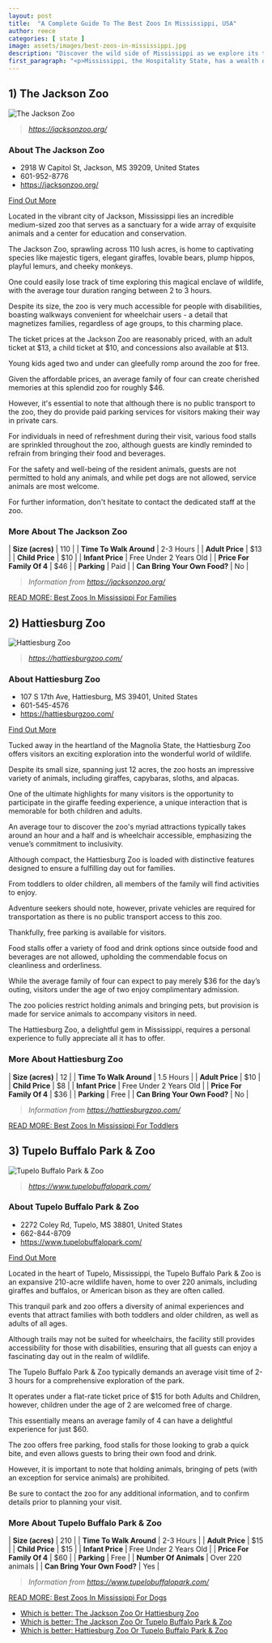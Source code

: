 ```yaml
---
layout: post
title:  "A Complete Guide To The Best Zoos In Mississippi, USA"
author: reece
categories: [ state ]
image: assets/images/best-zoos-in-mississippi.jpg
description: "Discover the wild side of Mississippi as we explore its top-rated zoos. Learn about their diverse animal species, interactive exhibits, conservation programs, and fun-filled activities for all ages. An ultimate guide for animal lovers and adventurous families!"
first_paragraph: "<p>Mississippi, the Hospitality State, has a wealth of attractions that draw people's attention, but their zoos are a category of their own, offering fun and educational experiences that cater to all demographics.</p><p>In an era where conservation and education are increasingly influential, Mississippi's zoos not only provide an entertaining day out for families, but also contribute to important ecological efforts and wildlife preservation.</p><p>From interactive exhibits to guided tours, Mississippi's zoos bring the wilderness into a tangible reach.</p><p>Follow along as we explore the best zoos in Mississippi, showcasing incredible wildlife, engaging experiences, and their commitment to conservation.</p>"
---
```




## 1) The Jackson Zoo 

![The Jackson Zoo](assets/images/zoos/jacksonzoo.jpg)

> *https://jacksonzoo.org/* 


<div class="find-out-more" markdown="1">

### About The Jackson Zoo

- 2918 W Capitol St, Jackson, MS 39209, United States
- 601-952-8776
- <a href="https://jacksonzoo.org/">https://jacksonzoo.org/</a>



<a class="subscribe btn" href="https://jacksonzoo.org/">Find Out More</a>

</div>


Located in the vibrant city of Jackson, Mississippi lies an incredible medium-sized zoo that serves as a sanctuary for a wide array of exquisite animals and a center for education and conservation. 

The Jackson Zoo, sprawling across 110 lush acres, is home to captivating species like majestic tigers, elegant giraffes, lovable bears, plump hippos, playful lemurs, and cheeky monkeys. 

One could easily lose track of time exploring this magical enclave of wildlife, with the average tour duration ranging between 2 to 3 hours. 

Despite its size, the zoo is very much accessible for people with disabilities, boasting walkways convenient for wheelchair users - a detail that magnetizes families, regardless of age groups, to this charming place.

The ticket prices at the Jackson Zoo are reasonably priced, with an adult ticket at $13, a child ticket at $10, and concessions also available at $13. 

Young kids aged two and under can gleefully romp around the zoo for free. 

Given the affordable prices, an average family of four can create cherished memories at this splendid zoo for roughly $46. 

However, it's essential to note that although there is no public transport to the zoo, they do provide paid parking services for visitors making their way in private cars. 

For individuals in need of refreshment during their visit, various food stalls are sprinkled throughout the zoo, although guests are kindly reminded to refrain from bringing their food and beverages. 

For the safety and well-being of the resident animals, guests are not permitted to hold any animals, and while pet dogs are not allowed, service animals are most welcome. 

For further information, don't hesitate to contact the dedicated staff at the zoo.


<div class="overview" markdown="1" id="wyntk-the-jackson-zoo"> 

### More About The Jackson Zoo
    

| **Size (acres)** | 110 |
| **Time To Walk Around** | 2-3 Hours |
| **Adult Price** | $13 |
| **Child Price** | $10 |
| **Infant Price** | Free Under 2 Years Old |
| **Price For Family Of 4** | $46 |
| **Parking** | Paid |
| **Can Bring Your Own Food?** | No |


> *Information from https://jacksonzoo.org/* 



</div>

<a href="/best-zoos-in-mississippi-for-families">READ MORE: Best Zoos In Mississippi For Families</a>



## 2) Hattiesburg Zoo 

![Hattiesburg Zoo](assets/images/zoos/hattiesburgzoo.jpg)

> *https://hattiesburgzoo.com/* 


<div class="find-out-more" markdown="1">

### About Hattiesburg Zoo

- 107 S 17th Ave, Hattiesburg, MS 39401, United States
- 601-545-4576
- <a href="https://hattiesburgzoo.com/">https://hattiesburgzoo.com/</a>



<a class="subscribe btn" href="https://hattiesburgzoo.com/">Find Out More</a>

</div>


Tucked away in the heartland of the Magnolia State, the Hattiesburg Zoo offers visitors an exciting exploration into the wonderful world of wildlife. 

Despite its small size, spanning just 12 acres, the zoo hosts an impressive variety of animals, including giraffes, capybaras, sloths, and alpacas. 

One of the ultimate highlights for many visitors is the opportunity to participate in the giraffe feeding experience, a unique interaction that is memorable for both children and adults. 

An average tour to discover the zoo's myriad attractions typically takes around an hour and a half and is wheelchair accessible, emphasizing the venue’s commitment to inclusivity.

Although compact, the Hattiesburg Zoo is loaded with distinctive features designed to ensure a fulfilling day out for families. 

From toddlers to older children, all members of the family will find activities to enjoy. 

Adventure seekers should note, however, private vehicles are required for transportation as there is no public transport access to this zoo. 

Thankfully, free parking is available for visitors. 

Food stalls offer a variety of food and drink options since outside food and beverages are not allowed, upholding the commendable focus on cleanliness and orderliness. 

While the average family of four can expect to pay merely $36 for the day’s outing, visitors under the age of two enjoy complimentary admission. 

The zoo policies restrict holding animals and bringing pets, but provision is made for service animals to accompany visitors in need. 

The Hattiesburg Zoo, a delightful gem in Mississippi, requires a personal experience to fully appreciate all it has to offer.

<div class="overview" markdown="1" id="wyntk-hattiesburg-zoo"> 

### More About Hattiesburg Zoo
    

| **Size (acres)** | 12 |
| **Time To Walk Around** | 1.5 Hours |
| **Adult Price** | $10 |
| **Child Price** | $8 |
| **Infant Price** | Free Under 2 Years Old |
| **Price For Family Of 4** | $36 |
| **Parking** | Free |
| **Can Bring Your Own Food?** | No |


> *Information from https://hattiesburgzoo.com/* 



</div>

<a href="/best-zoos-in-mississippi-for-toddlers">READ MORE: Best Zoos In Mississippi For Toddlers</a>



## 3) Tupelo Buffalo Park & Zoo 

![Tupelo Buffalo Park & Zoo](assets/images/zoos/tupelobuffalopark.jpg)

> *https://www.tupelobuffalopark.com/* 


<div class="find-out-more" markdown="1">

### About Tupelo Buffalo Park & Zoo

- 2272 Coley Rd, Tupelo, MS 38801, United States
- 662-844-8709
- <a href="https://www.tupelobuffalopark.com/">https://www.tupelobuffalopark.com/</a>



<a class="subscribe btn" href="https://www.tupelobuffalopark.com/">Find Out More</a>

</div>


Located in the heart of Tupelo, Mississippi, the Tupelo Buffalo Park & Zoo is an expansive 210-acre wildlife haven, home to over 220 animals, including giraffes and buffalos, or American bison as they are often called. 

This tranquil park and zoo offers a diversity of animal experiences and events that attract families with both toddlers and older children, as well as adults of all ages. 

Although trails may not be suited for wheelchairs, the facility still provides accessibility for those with disabilities, ensuring that all guests can enjoy a fascinating day out in the realm of wildlife. 



The Tupelo Buffalo Park & Zoo typically demands an average visit time of 2-3 hours for a comprehensive exploration of the park. 

It operates under a flat-rate ticket price of $15 for both Adults and Children, however, children under the age of 2 are welcomed free of charge. 

This essentially means an average family of 4 can have a delightful experience for just $60. 

The zoo offers free parking, food stalls for those looking to grab a quick bite, and even allows guests to bring their own food and drink. 

However, it is important to note that holding animals, bringing of pets (with an exception for service animals) are prohibited. 

Be sure to contact the zoo for any additional information, and to confirm details prior to planning your visit.

<div class="overview" markdown="1" id="wyntk-tupelo-buffalo-park--zoo"> 

### More About Tupelo Buffalo Park & Zoo
    

| **Size (acres)** | 210 |
| **Time To Walk Around** | 2-3 Hours |
| **Adult Price** | $15 |
| **Child Price** | $15 |
| **Infant Price** | Free Under 2 Years Old |
| **Price For Family Of 4** | $60 |
| **Parking** | Free |
| **Number Of Animals** | Over 220 animals |
| **Can Bring Your Own Food?** | Yes |


> *Information from https://www.tupelobuffalopark.com/* 



</div>

<a href="/best-zoos-in-mississippi-for-dogs">READ MORE: Best Zoos In Mississippi For Dogs</a>



* <a href="/the-jackson-zoo-vs-hattiesburg-zoo">Which is better: The Jackson Zoo Or Hattiesburg Zoo</a>
* <a href="/the-jackson-zoo-vs-tupelo-buffalo-park--zoo">Which is better: The Jackson Zoo Or Tupelo Buffalo Park & Zoo</a>
* <a href="/hattiesburg-zoo-vs-tupelo-buffalo-park--zoo">Which is better: Hattiesburg Zoo Or Tupelo Buffalo Park & Zoo</a>

